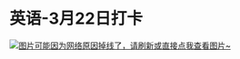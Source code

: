 # 英语-3月22日打卡

[![图片可能因为网络原因掉线了，请刷新或直接点我查看图片~](https://cdn.jsdelivr.net/gh/ylsislove/image-home/test/20210322221016.jpg)](https://cdn.jsdelivr.net/gh/ylsislove/image-home/test/20210322221016.jpg)
